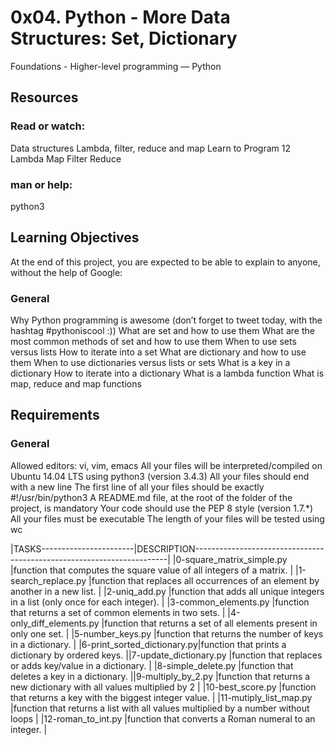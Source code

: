 # 0x04. Python - More Data Structures: Set, Dictionary
 Foundations - Higher-level programming ― Python

 ## Resources

 ### Read or watch:
 Data structures
 Lambda, filter, reduce and map
 Learn to Program 12 Lambda Map Filter Reduce

 ### man or help:
 python3

 ## Learning Objectives

 At the end of this project, you are expected to be able to explain to anyone, without the help of Google:

 ### General

 Why Python programming is awesome (don’t forget to tweet today, with the hashtag #pythoniscool :))
What are set and how to use them
What are the most common methods of set and how to use them
When to use sets versus lists
How to iterate into a set
What are dictionary and how to use them
When to use dictionaries versus lists or sets
What is a key in a dictionary
How to iterate into a dictionary
What is a lambda function
What is map, reduce and map functions

## Requirements

### General

Allowed editors: vi, vim, emacs
All your files will be interpreted/compiled on Ubuntu 14.04 LTS using python3 (version 3.4.3)
All your files should end with a new line
The first line of all your files should be exactly #!/usr/bin/python3
A README.md file, at the root of the folder of the project, is mandatory
Your code should use the PEP 8 style (version 1.7.*)
All your files must be executable
The length of your files will be tested using wc

|TASKS-----------------------|DESCRIPTION-----------------------------------------------------------------------|
|0-square_matrix_simple.py   |function that computes the square value of all integers of a matrix.              |
|1-search_replace.py         |function that replaces all occurrences of an element by another in a new list.    |
|2-uniq_add.py               |function that adds all unique integers in a list (only once for each integer).    |
|3-common_elements.py        |function that returns a set of common elements in two sets.                       |
|4-only_diff_elements.py     |function that returns a set of all elements present in only one set.              |
|5-number_keys.py            |function that returns the number of keys in a dictionary.                         |
|6-print_sorted_dictionary.py|function that prints a dictionary by ordered keys.                                ||7-update_dictionary.py      |function that replaces or adds key/value in a dictionary.                         |
|8-simple_delete.py          |function that deletes a key in a dictionary.                                      ||9-multiply_by_2.py          |function that returns a new dictionary with all values multiplied by 2            |
|10-best_score.py            |function that returns a key with the biggest integer value.                       |
|11-mutiply_list_map.py      |function that returns a list with all values multiplied by a number without loops |
|12-roman_to_int.py          |function that converts a Roman numeral to an integer.                             |   

